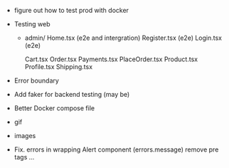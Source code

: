 - figure out how to test prod with docker
- Testing web
  - admin/
      Home.tsx (e2e and intergration)
      Register.tsx (e2e)
      Login.tsx (e2e)

      Cart.tsx
      Order.tsx
      Payments.tsx
      PlaceOrder.tsx
      Product.tsx
      Profile.tsx
      Shipping.tsx

- Error boundary

- Add faker for backend testing (may be)
- Better Docker compose file

- gif
- images
- Fix. errors in wrapping Alert component (errors.message) remove pre tags
  ...
